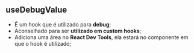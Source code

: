 ## useDebugValue

- É um hook que é utilizado para **debug**;
- Aconselhado para ser **utilizado em custom hooks**;
- Adiciona uma área no **React Dev Tools**, ela estará no componente em que o hook é utilizado;